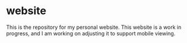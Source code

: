 # website
This is the repository for my personal website. This website is a work in progress, and I am working on adjusting it to support mobile viewing.
